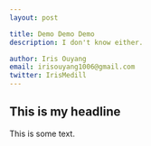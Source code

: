 ```yaml
---
layout: post

title: Demo Demo Demo
description: I don't know either.

author: Iris Ouyang
email: irisouyang1006@gmail.com
twitter: IrisMedill
---
```


## This is my headline

This is some text.

<object width="420" height="315"
data="https://www.youtube.com/watch?v=g8_mWWApeB0">
</object>

